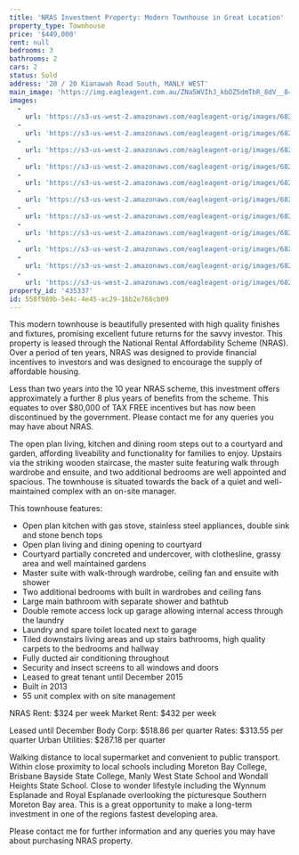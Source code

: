 ```yaml
---
title: 'NRAS Investment Property: Modern Townhouse in Great Location'
property_type: Townhouse
price: '$449,000'
rent: null
bedrooms: 3
bathrooms: 2
cars: 2
status: Sold
address: '20 / 20 Kianawah Road South, MANLY WEST'
main_image: 'https://img.eagleagent.com.au/ZNa5WVIhJ_kbOZ5dmTbR_8dV__8=/1280x854/smart/https://s3-us-west-2.amazonaws.com/eagleagent-orig/images/6823359/120544677-image-M.jpg'
images:
  -
    url: 'https://s3-us-west-2.amazonaws.com/eagleagent-orig/images/6823369/120544677-image-J.jpg'
  -
    url: 'https://s3-us-west-2.amazonaws.com/eagleagent-orig/images/6823368/120544677-image-I.jpg'
  -
    url: 'https://s3-us-west-2.amazonaws.com/eagleagent-orig/images/6823367/120544677-image-H.jpg'
  -
    url: 'https://s3-us-west-2.amazonaws.com/eagleagent-orig/images/6823366/120544677-image-G.jpg'
  -
    url: 'https://s3-us-west-2.amazonaws.com/eagleagent-orig/images/6823365/120544677-image-F.jpg'
  -
    url: 'https://s3-us-west-2.amazonaws.com/eagleagent-orig/images/6823364/120544677-image-E.jpg'
  -
    url: 'https://s3-us-west-2.amazonaws.com/eagleagent-orig/images/6823363/120544677-image-D.jpg'
  -
    url: 'https://s3-us-west-2.amazonaws.com/eagleagent-orig/images/6823362/120544677-image-C.jpg'
  -
    url: 'https://s3-us-west-2.amazonaws.com/eagleagent-orig/images/6823361/120544677-image-B.jpg'
  -
    url: 'https://s3-us-west-2.amazonaws.com/eagleagent-orig/images/6823360/120544677-image-A.jpg'
  -
    url: 'https://s3-us-west-2.amazonaws.com/eagleagent-orig/images/6823359/120544677-image-M.jpg'
property_id: '435337'
id: 558f989b-5e4c-4e45-ac29-16b2e768cb09
---
```

This modern townhouse is beautifully presented with high quality finishes and fixtures, promising excellent future returns for the savvy investor. This property is leased through the National Rental Affordability Scheme (NRAS). Over a period of ten years, NRAS was designed to provide financial incentives to investors and was designed to encourage the supply of affordable housing.

Less than two years into the 10 year NRAS scheme, this investment offers approximately a further 8 plus years of benefits from the scheme. This equates to over $80,000 of TAX FREE incentives but has now been discontinued by the government. Please contact me for any queries you may have about NRAS.

The open plan living, kitchen and dining room steps out to a courtyard and garden, affording liveability and functionality for families to enjoy. Upstairs via the striking wooden staircase, the master suite featuring walk through wardrobe and ensuite, and two additional bedrooms are well appointed and spacious. The townhouse is situated towards the back of a quiet and well-maintained complex with an on-site manager.

This townhouse features:
*  Open plan kitchen with gas stove, stainless steel appliances, double sink and stone bench tops
*  Open plan living and dining opening to courtyard
*  Courtyard partially concreted and undercover, with clothesline, grassy area and well maintained gardens
*  Master suite with walk-through wardrobe, ceiling fan and ensuite with shower
*  Two additional bedrooms with built in wardrobes and ceiling fans
*  Large main bathroom with separate shower and bathtub
*  Double remote access lock up garage allowing internal access through the laundry
*  Laundry and spare toilet located next to garage
*  Tiled downstairs living areas and up stairs bathrooms, high quality carpets to the bedrooms and hallway
*  Fully ducted air conditioning throughout
*  Security and insect screens to all windows and doors
*  Leased to great tenant until December 2015
*  Built in 2013
*  55 unit complex with on site management

NRAS Rent: $324 per week
Market Rent: $432 per week

Leased until December
Body Corp: $518.86 per quarter
Rates: $313.55 per quarter
Urban Utilities: $287.18 per quarter

Walking distance to local supermarket and convenient to public transport. Within close proximity to local schools including Moreton Bay College, Brisbane Bayside State College, Manly West State School and Wondall Heights State School. Close to wonder lifestyle including the Wynnum Esplanade and Royal Esplanade overlooking the picturesque Southern Moreton Bay area. This is a great opportunity to make a long-term investment in one of the regions fastest developing area.

Please contact me for further information and any queries you may have about purchasing NRAS property.
